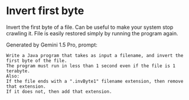 # Invert first byte
Invert the first byte of a file. Can be useful to make your system stop crawling it. File is easily restored simply by running the program again.

Generated by Gemini 1.5 Pro, prompt:
```
Write a Java program that takes as input a filename, and invert the first byte of the file.
The program must run in less than 1 second even if the file is 1 terabyte.
Also:
If the file ends with a ".invByte1" filename extension, then remove that extension.
If it does not, then add that extension.
```
